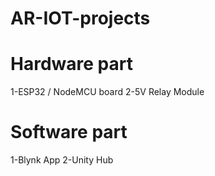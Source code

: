 # AR-IOT-projects

# Hardware part

1-ESP32 / NodeMCU board
2-5V Relay Module 

#  Software part

1-Blynk App
2-Unity Hub


